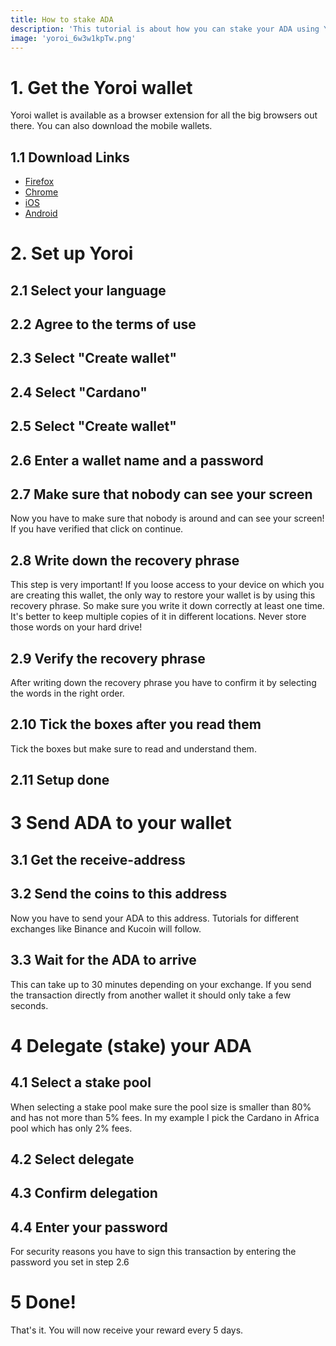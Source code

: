 ```yaml
---
title: How to stake ADA
description: 'This tutorial is about how you can stake your ADA using Yoroi Wallet on mobile and desktop devices. Earn up to 5% per year on your Cardano investment.'
image: 'yoroi_6w3w1kpTw.png'
---
```


# 1. Get the Yoroi wallet

Yoroi wallet is available as a browser extension for all the big browsers out there.
You can also download the mobile wallets.

## 1.1 Download Links

- [Firefox](https://addons.mozilla.org/de/firefox/addon/yoroi/?utm_source=addons.mozilla.org&utm_medium=referral&utm_content=search)
- [Chrome](https://chrome.google.com/webstore/detail/yoroi/ffnbelfdoeiohenkjibnmadjiehjhajb)
- [iOS](https://apps.apple.com/app/emurgos-yoroi-cardano-wallet/id1447326389)
- [Android](https://play.google.com/store/apps/details?id=com.emurgo)

# 2. Set up Yoroi

## 2.1 Select your language

<nuxt-img src="/content/how-to-stake-ada/select_language_vqYJuwAOg.png" alt="Select your language"></nuxt-img>

## 2.2 Agree to the terms of use

<nuxt-img src="/content/how-to-stake-ada/tos_Hmq6yrhbo.png" alt="Agree to the tos"></nuxt-img>

## 2.3 Select "Create wallet"

<nuxt-img src="/content/how-to-stake-ada/create_wallet_7IERPAXqfw.png" alt="Create wallet"></nuxt-img>

## 2.4 Select "Cardano"

<nuxt-img src="/content/how-to-stake-ada/select_cardano_8Oc4G77eUV.png" alt="Select cardano"></nuxt-img>

## 2.5 Select "Create wallet"

<nuxt-img src="/content/how-to-stake-ada/create_wallet2_Id18lMZ9G.png" alt="create wallet"></nuxt-img>

## 2.6 Enter a wallet name and a password

<nuxt-img src="/content/how-to-stake-ada/enter_wallet_details_2id1CLTfK.png" alt="Enter wallet details"></nuxt-img>

## 2.7 Make sure that nobody can see your screen

Now you have to make sure that nobody is around and can see your screen!
If you have verified that click on continue.

<nuxt-img src="/content/how-to-stake-ada/warning_b1fpK-mgjA.png" alt="Make sure nobody can see your screen!"></nuxt-img>

## 2.8 Write down the recovery phrase

This step is very important!
If you loose access to your device on which you are creating this wallet, the only way to restore your wallet is by using this recovery phrase.
So make sure you write it down correctly at least one time. It's better to keep multiple copies of it in different locations.
Never store those words on your hard drive!

<nuxt-img src="/content/how-to-stake-ada/recovery_words_jt5bBSqKkV.png" alt="The recovery phrase"></nuxt-img>

## 2.9 Verify the recovery phrase

After writing down the recovery phrase you have to confirm it by selecting the words in the right order.

<nuxt-img src="/content/how-to-stake-ada/verify_recovery_phrase_rADkgk2bSd.png" alt="Verify the recovery phrase"></nuxt-img>

## 2.10 Tick the boxes after you read them

Tick the boxes but make sure to read and understand them.

<nuxt-img src="/content/how-to-stake-ada/confirm_8_mI-npx4.png" alt="Confirm"></nuxt-img>

## 2.11 Setup done

<nuxt-img src="/content/how-to-stake-ada/setup_done_l70aMYIEVL.png" alt="Setup done"></nuxt-img>

# 3 Send ADA to your wallet

## 3.1 Get the receive-address

<nuxt-img src="/content/how-to-stake-ada/get_receive_address_pZ0_6R4-W.png" alt="Get the receive-address"></nuxt-img>

## 3.2 Send the coins to this address

Now you have to send your ADA to this address.
Tutorials for different exchanges like Binance and Kucoin will follow.

## 3.3 Wait for the ADA to arrive

This can take up to 30 minutes depending on your exchange.
If you send the transaction directly from another wallet it should only take a few seconds.

# 4 Delegate (stake) your ADA

## 4.1 Select a stake pool

When selecting a stake pool make sure the pool size is smaller than 80% and has not more than 5% fees.
In my example I pick the Cardano in Africa pool which has only 2% fees.

<nuxt-img src="/content/how-to-stake-ada/select_stake_pool_mXaA2g9aw.png" alt="Select stake pool"></nuxt-img>

## 4.2 Select delegate

<nuxt-img src="/content/how-to-stake-ada/select_delegate_0kTe-qgue.png" alt='Select "delegate"'></nuxt-img>

## 4.3 Confirm delegation

<nuxt-img src="/content/how-to-stake-ada/confirm_delegation_N_NAf8UmsO.png" alt='Confirm delegation'></nuxt-img>

## 4.4 Enter your password

For security reasons you have to sign this transaction by entering the password you set in step 2.6

# 5 Done!

That's it. You will now receive your reward every 5 days.

